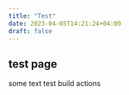 ```yaml
---
title: "Test"
date: 2023-04-05T14:21:24+04:00
draft: false
---
```


## test page

some text
test build actions
